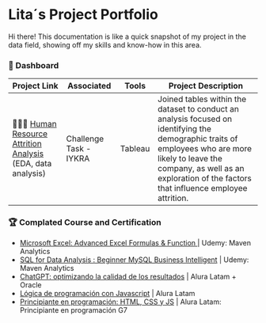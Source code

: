 # Lita´s Project Portfolio
Hi there! This documentation is like a quick snapshot of my project in the data field, showing off my skills and know-how in this area.



### 📂 Dashboard
Project Link | Associated | Tools | Project Description
---|---|---|---
👩🏻‍💻 [Human Resource Attrition Analysis](https://www.canva.com/design/DAFpzCA0Ewk/DIvoXzodwMmqbPaNb1jIvQ/view?utm_content=DAFpzCA0Ewk&utm_campaign=designshare&utm_medium=link&utm_source=publishsharelink) (EDA, data analysis) | Challenge Task - IYKRA | Tableau | Joined tables within the dataset to conduct an analysis focused on identifying the demographic traits of employees who are more likely to leave the company, as well as an exploration of the factors that influence employee attrition.



### 🏆 Complated Course and Certification

- [Microsoft Excel: Advanced Excel Formulas & Function ]() | Udemy: Maven Analytics
- [SQL for Data Analysis : Beginner MySQL Business Intelligent](https://drive.google.com/file/d/1Xhe2ze5Y0L9r3BT4PvJ2muuW67NDVc97/view?usp=sharing) | Udemy: Maven Analytics
- [ChatGPT: optimizando la calidad de los resultados](https://drive.google.com/file/d/1ELFb_F_wOWUzbIYtL65roOaZO0k58IM1/view?usp=sharing) | Alura Latam + Oracle
- [Lógica de programación con Javascript](https://drive.google.com/file/d/15h6JMN9Cv0-AQ54kNP-N1lhuYr_DYecQ/view?usp=sharing) | Alura Latam
- [Principiante en programación: HTML, CSS y JS](https://drive.google.com/file/d/1nP_p_bJkaeqjFY5DMC2qG2C3_RtIFY_9/view?usp=sharing) | Alura Latam: Principiante en programación G7








